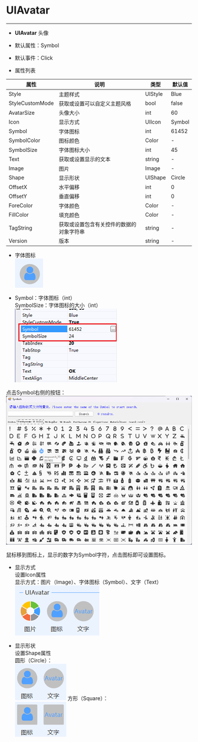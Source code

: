 # UIAvatar
---
-  **UIAvatar** 
头像

- 默认属性：Symbol
- 默认事件：Click
- 属性列表

| 属性        | 说明     | 类型     |  默认值   |
|-----------|--------|--------|-------|
| Style | 主题样式  | UIStyle  |  Blue     |
| StyleCustomMode | 获取或设置可以自定义主题风格   | bool  | false |
| AvatarSize | 头像大小  | int  | 60 |
| Icon | 显示方式  | UIIcon |  Symbol |
| Symbol| 字体图标  | int  | 61452     |
| SymbolColor | 图标颜色  | Color  | -     |
| SymbolSize| 字体图标大小  | int  | 45 |
| Text  |获取或设置显示的文本  | string | -   | 
| Image| 图片  | Image| -|
| Shape| 显示形状  | UIShape| Circle |
| OffsetX| 水平偏移 | int  | 0|
| OffsetY| 垂直偏移 | int  | 0|
| ForeColor | 字体颜色   | Color  | -   |
| FillColor | 填充颜色   | Color  | -   |
| TagString | 获取或设置包含有关控件的数据的对象字符串   | string | -   | 
| Version | 版本  | string  |  -     |

- 字体图标   
  ![输入图片说明](./assets/232533_5e3bba9d_416720.png)

  
  
-  Symbol：字体图标（int）   
  SymbolSize：字体图标的大小（int）   
  ![enter image description here](./assets/164128_b3ef97c6_416720.png)
  
  点击Symbol右侧的按钮：   
  ![输入图片说明](./assets/04b7d3ee_416720.png)
  
  鼠标移到图标上，显示的数字为Symbol字符，点击图标即可设置图标。    
  
  
  
- 显示方式   
  设置Icon属性   
  显示方式：图片（Image）、字体图标（Symbol）、文字（Text）   
  ![输入图片说明](./assets/232638_fd30df5f_416720.png)

  
  
- 显示形状  
  设置Shape属性   
  圆形（Circle）：   
  ![输入图片说明](./assets/232755_71dc172b_416720.png)
  方形（Square）：   
  ![输入图片说明](./assets/232813_0ae7f901_416720.png)